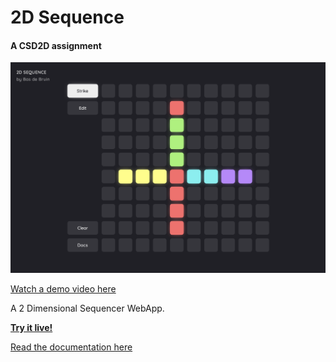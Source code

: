 # 2D Sequence
#### A CSD2D assignment

![Screenshot](docs/final_screenshot.png)

[Watch a demo video here](https://www.instagram.com/p/B_5Z2STHs5b/)

A 2 Dimensional Sequencer WebApp.

[**Try it live!**](https://basdebruin.github.io/2d-sequence/)

[Read the documentation here](docs/docs.md)
